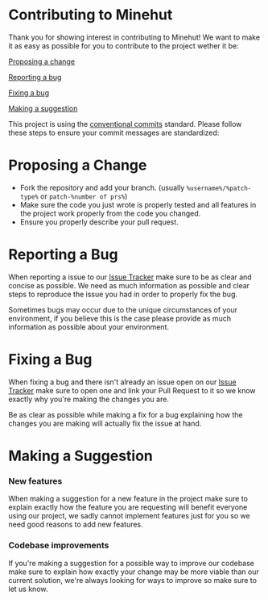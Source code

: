 # Contributing to Minehut
Thank you for showing interest in contributing to Minehut! We want to make it as easy as possible for you to contribute to the project wether it be:

[Proposing a change](#proposing-a-change)

[Reporting a bug](#reporting-a-bug)

[Fixing a bug](#fixing-a-bug)

[Making a suggestion](#making-a-suggestion)

This project is using the [conventional commits](https://www.conventionalcommits.org/en/v1.0.0-beta.2/) standard. Please follow these steps to ensure your commit messages are standardized:

# Proposing a Change
* Fork the repository and add your branch. (usually `%username%/%patch-type%` or `patch-%number of prs%`)
* Make sure the code you just wrote is properly tested and all features in the project work properly from the code you changed.
* Ensure you properly describe your pull request.

# Reporting a Bug
When reporting a issue to our [Issue Tracker](https://github.com/jellz/minehut/issues) make sure to be as clear and concise as possible.
We need as much information as possible and clear steps to reproduce the issue you had in order to properly fix the bug.

Sometimes bugs may occur due to the unique circumstances of your environment, if you believe this is the case please provide as much information as possible about your environment.

# Fixing a Bug
When fixing a bug and there isn't already an issue open on our [Issue Tracker](https://github.com/jellz/minehut/issues) make sure to open one and link your Pull Request to it so we know exactly why you're making the changes you are.

Be as clear as possible while making a fix for a bug explaining how the changes you are making will actually fix the issue at hand.

# Making a Suggestion
### New features
When making a suggestion for a new feature in the project make sure to explain exactly how the feature you are requesting will benefit everyone using our project, we sadly cannot implement features just for you so we need good reasons to add new features.

### Codebase improvements
If you're making a suggestion for a possible way to improve our codebase make sure to explain how exactly your change may be more viable than our current solution, we're always looking for ways to improve so make sure to let us know.